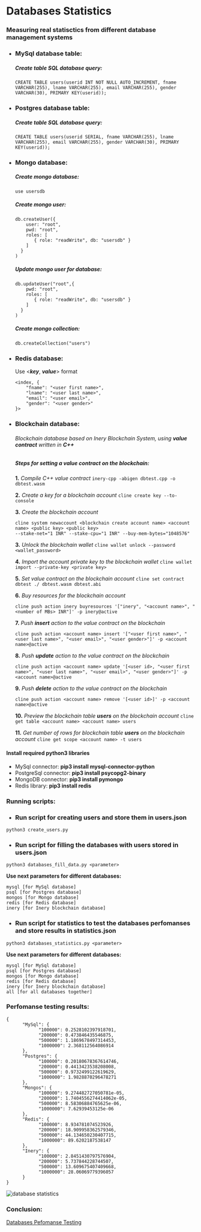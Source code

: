 # Databases Statistics
### Measuring real statisctics from different database management systems

- ### MySql database table:
  ##### Create table SQL database query:
  ```CREATE TABLE users(userid INT NOT NULL AUTO_INCREMENT, fname VARCHAR(255), lname VARCHAR(255), email VARCHAR(255), gender VARCHAR(30), PRIMARY KEY(userid));```

- ### Postgres database table:
  ##### Create table SQL database query:
  ```CREATE TABLE users(userid SERIAL, fname VARCHAR(255), lname VARCHAR(255), email VARCHAR(255), gender VARCHAR(30), PRIMARY KEY(userid));```

- ### Mongo database:
  ##### Create mongo database:
    ```use usersdb```
  ##### Create mongo user:
    ```
    db.createUser({
        user: "root",
        pwd: "root",
        roles: [
           { role: "readWrite", db: "usersdb" }
        ]
      }
    )
    ```
  ##### Update mongo user for database:
    ```
    db.updateUser("root",{
        pwd: "root",
        roles: [
           { role: "readWrite", db: "usersdb" }
        ]
      }
    )
    ```
    
  ##### Create mongo collection:
    ```
    db.createCollection("users")
    ```

- ### Redis database:
    Use <***key***, ***value***> format
    ```
    <index, {
        "fname": "<user first name>",
        "lname": "<user last name>",
        "email": "<user email>",
        "gender": "<user gender>"
    }>
    ```

- ### Blockchain database:
  ###### Blockchain database based on Inery Blockchain System, using **value contract** written in **C++**
  ##### Steps for setting a value contract on the blockchain:
    **1.** *Compile C++ value contract*
    ```inery-cpp -abigen dbtest.cpp -o dbtest.wasm```
    
    **2.** *Create a key for a blockchain account*
    ```cline create key --to-console```
    
    **3.** *Create the blockchain account*
    ```
    cline system newaccount <blockchain create account name> <account name> <public key> <public key> 
    --stake-net="1 INR" --stake-cpu="1 INR" --buy-mem-bytes="1048576"
    ```
    
    **3.** *Unlock the blockchain wallet*
    ```cline wallet unlock --password <wallet_password>```
    
    **4.** *Import the account private key to the blockchain wallet*
    ```cline wallet import --private-key <private key>```
    
    **5.** *Set value contract on the blockchain account*
    ```cline set contract dbtest ./ dbtest.wasm dbtest.abi```
    
    **6.** *Buy resources for the blockchain account*
    ```
    cline push action inery buyresources '["inery", "<account name>", "<number of MBs> INR"]' -p inery@active
    ```
    
    **7.** *Push **insert** action to the value contract on the blockchain*
    ```
    cline push action <account name> insert '["<user first name>", "<user last name>", "<user email>", "<user gender>"]' -p <account name>@active
    ```
    
    **8.** *Push **update** action to the value contract on the blockchain*
    ```
    cline push action <account name> update '[<user id>, "<user first name>", "<user last name>", "<user email>", "<user gender>"]' -p <account name>@active
    ```
    
    **9.** *Push **delete** action to the value contract on the blockchain*
    ```
    cline push action <account name> remove '[<user id>]' -p <account name>@active
    ```
    
    **10.** *Preview the blockchain table **users** on the blockchain account*
    ```cline get table <account name> <account name> users```
    
    **11.** *Get number of rows for blockchain table **users** on the blockchain account*
    ```cline get scope <account name> -t users```
    
#### Install required python3 libraries
- MySql connector: **pip3 install mysql-connector-python**
- PostgreSql connector: **pip3 install psycopg2-binary**
- MongoDB connector: **pip3 install pymongo**
- Redis library: **pip3 install redis**

### Running scripts:
 - ### Run script for creating users and store them in users.json
  ```
  python3 create_users.py
  ```
  - ### Run script for filling the databases with users stored in users.json
  ```
  python3 databases_fill_data.py <parameter>
  ```
  **Use next parameters for different databases:**
  ```
  mysql [for MySql database]
  psql [for Postgres database]
  mongos [for Mongo database]
  redis [for Redis database]
  inery [for Inery blockchain database]
  ```
  - ### Run script for statistics to test the databases perfomanses and store results in statistics.json
  ```
  python3 databases_statistics.py <parameter>
  ```
  **Use next parameters for different databases:**
  ```
  mysql [for MySql database]
  psql [for Postgres database]
  mongos [for Mongo database]
  redis [for Redis database]
  inery [for Inery blockchain database]
  all [for all databases together]
  ```
  
### Perfomanse testing results:
```
{
      "MySql": {
            "100000": 0.2528102397918701,
            "200000": 0.473846435546875,
            "500000": 1.1869678497314453,
            "1000000": 2.368112564086914
      },
      "Postgres": {
            "100000": 0.20180678367614746,
            "200000": 0.4413423538208008,
            "500000": 0.9732499122619629,
            "1000000": 1.9828870296478271
      },
      "Mongos": {
            "100000": 9.274482727050781e-05,
            "200000": 1.7404556274414062e-05,
            "500000": 8.58306884765625e-06,
            "1000000": 7.62939453125e-06
      },
      "Redis": {
            "100000": 8.934781074523926,
            "200000": 18.909958362579346,
            "500000": 44.134650230407715,
            "1000000": 89.6202187538147
      },
      "Inery": {
            "100000": 2.8451430797576904,
            "200000": 5.737844228744507,
            "500000": 13.609675407409668,
            "1000000": 28.06069779396057
      }
}
```
![database statistics](DatabasesPefomanseTesting.png)

### Conclusion:
[Databases Pefomanse Testing](DatabasesPefomanseTesting.pdf)
